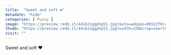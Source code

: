 ```yaml
---
title:  "Sweet and soft ❤️"
metadate: "hide"
categories: [ Pussy ]
image: "https://preview.redd.it/44ib2zggphp51.jpg?auto=webp&s=06522f0cc933bd02f132a55c856616b66cf769fd"
thumb: "https://preview.redd.it/44ib2zggphp51.jpg?width=320&crop=smart&auto=webp&s=99406518a6c7c64710fb90fb4c6562e7876a2563"
visit: ""
---
```

Sweet and soft ❤️
